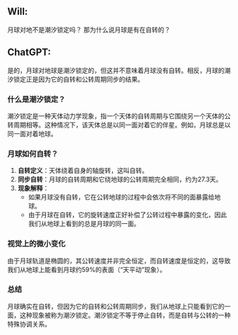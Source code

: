 ## Will:

 月球对地不是潮汐锁定吗？ 那为什么说月球是有在自转的？

## ChatGPT:

 是的，月球对地球是潮汐锁定的，但这并不意味着月球没有自转。相反，月球的潮汐锁定正是因为它的自转和公转周期同步的结果。

### 什么是潮汐锁定？
潮汐锁定是一种天体动力学现象，指一个天体的自转周期与它围绕另一个天体的公转周期相等。这种情况下，该天体总是以同一面对着它的伴星。例如，月球总是以同一面对着地球。

### 月球如何自转？
1. **自转定义**：天体绕着自身的轴旋转，这叫自转。
2. **同步自转**：月球的自转周期和它绕地球的公转周期完全相同，约为27.3天。
3. **现象解释**：
   - 如果月球没有自转，它在公转地球的过程中会依次将不同的面暴露给地球。
   - 由于月球在自转，它的旋转速度正好补偿了公转过程中暴露的变化，因此我们从地球上看到的总是月球的同一面。

### 视觉上的微小变化
由于月球轨道是椭圆的，其公转速度并非完全恒定，而自转速度是恒定的，这导致我们从地球上能看到月球约59%的表面（“天平动”现象）。

### 总结
月球确实在自转，但因为它的自转和公转周期同步，我们从地球上只能看到它的一面，这种现象被称为潮汐锁定。潮汐锁定不等于停止自转，而是自转与公转的一种特殊协调关系。

